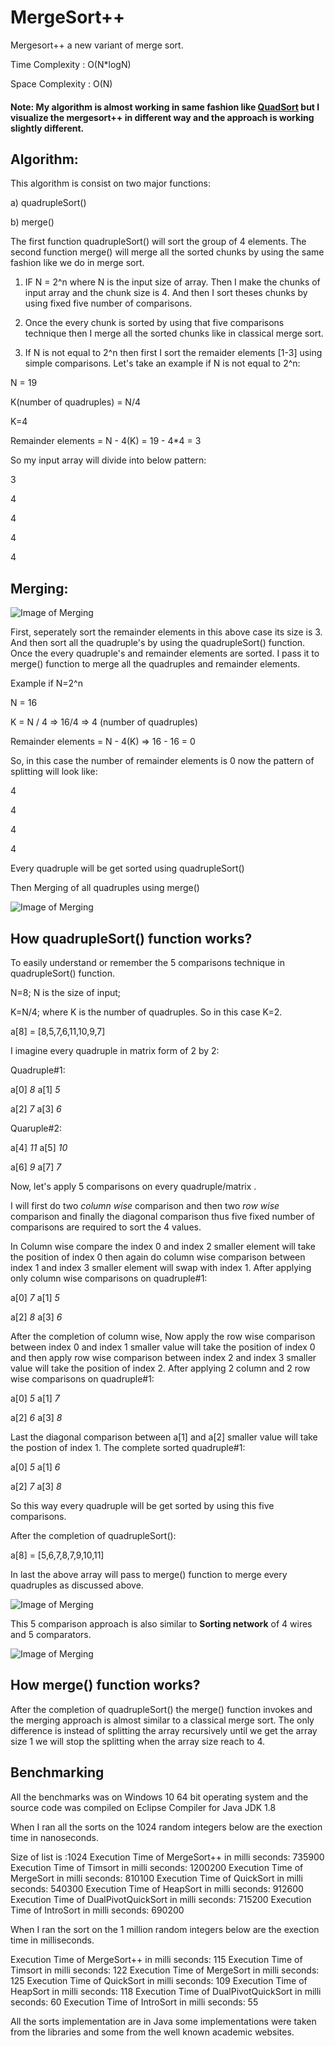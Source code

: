 # MergeSort++
Mergesort++ a new variant of merge sort.

Time Complexity : O(N*logN)

Space Complexity : O(N)

#### Note: My algorithm is almost working in same fashion like [QuadSort](https://github.com/scandum/quadsort) but I visualize the mergesort++ in different way and the approach is working slightly different.

Algorithm:
---------------

This algorithm is consist on two major functions:

a) quadrupleSort()

b) merge()

The first function quadrupleSort() will sort the group of 4 elements. The second function merge() will merge all the sorted chunks by using the same fashion like we do in merge sort.

1) IF N = 2^n where N is the input size of array. Then I make the chunks of input array and the chunk size is 4. And then I sort theses chunks by using fixed five number of comparisons.   

2) Once the every chunk is sorted by using that five comparisons technique then I merge all the sorted chunks like in classical merge sort.

3) If N is not equal to 2^n then first I sort the remaider elements [1-3] using simple comparisons.
Let's take an example if N is not equal to 2^n:

N = 19

K(number of quadruples) = N/4 

K=4

Remainder elements = N - 4(K) = 19 - 4*4 = 3

So my input array will divide into below pattern:


3

4

4

4

4

Merging:
----------


![Image of Merging](https://github.com/ameekkhan/ameeqsort/blob/master/Capture.PNG)




First, seperately sort the remainder elements in this above case its size is 3. And then sort all the quadruple's by using the quadrupleSort() function. Once the every quadruple's and remainder elements are sorted. I pass it to merge() function to merge all the quadruples and remainder elements.

Example if N=2^n

N = 16

K = N / 4 => 16/4 => 4 (number of quadruples)

Remainder elements = N - 4(K) => 16 - 16 = 0

So, in this case the number of remainder elements is 0 now the pattern of splitting will look like:

4

4

4

4


Every quadruple will be get sorted using quadrupleSort()

Then Merging of all quadruples using merge()


![Image of Merging](https://github.com/ameekkhan/ameeqsort/blob/master/Capture1.PNG)




How  quadrupleSort() function works?
----------------------------

To easily understand or remember the 5 comparisons technique in quadrupleSort() function. 

N=8; N is the size of input;

K=N/4; where K is the number of quadruples. So in this case K=2.

a[8] = [8,5,7,6,11,10,9,7]

I imagine every quadruple in matrix form of 2 by 2:

Quadruple#1:

a[0]  *8*      a[1]  *5*

a[2]  *7*      a[3]  *6*


Quaruple#2:

a[4]  *11*   a[5]  *10*	

a[6]  *9*    a[7]  *7*


Now, let's apply 5 comparisons on every quadruple/matrix .

I will first do two *column wise* comparison and then two *row wise* comparison and finally the diagonal comparison thus five fixed number of comparisons are required to sort the 4 values.

In Column wise compare the index 0 and index 2 smaller element will take the position of index 0 then again do column wise comparison between index 1 and index 3 smaller element will swap with index 1. After applying only column wise comparisons on quadruple#1: 

a[0]  *7*      a[1]  *5*

a[2]  *8*      a[3]  *6*

After the completion of column wise, Now apply the row wise comparison between index 0 and index 1 smaller value will take the position of index 0 and then apply row wise comparison between index 2 and index 3 smaller value will take the position of index 2. After applying 2 column and 2 row wise comparisons on quadruple#1: 

a[0]  *5*      a[1]  *7*

a[2]  *6*      a[3]  *8*


Last the diagonal comparison between a[1] and a[2] smaller value will take the postion of index 1. The complete sorted quadruple#1:

a[0]  *5*      a[1]  *6*

a[2]  *7*      a[3]  *8*

So this way every quadruple will be get sorted by using this five comparisons.

After the completion of quadrupleSort():

a[8] = [5,6,7,8,7,9,10,11]

In last the above array will pass to merge() function to merge every quadruples as discussed above.


![Image of Merging](https://github.com/ameekkhan/ameeqsort/blob/master/Capture2.PNG)



This 5 comparison approach is also similar to **Sorting network**  of 4 wires and 5 comparators.


![Image of Merging](https://github.com/ameekkhan/ameeqsort/blob/master/sorting_network.PNG)




How  merge() function works?
----------------------------

After the completion of quadrupleSort() the merge() function invokes and the merging approach is almost similar to a classical merge sort. The only difference is instead of splitting the array recursively until we get the array size 1 we will stop the splitting when the array size reach to 4.


Benchmarking
--------------

All the benchmarks was on Windows 10 64 bit operating system and the source code was compiled on Eclipse Compiler for Java JDK 1.8

When I ran all the sorts on the 1024 random integers below are the exection time in nanoseconds.

Size of list is :1024
 Execution Time of MergeSort++ in milli seconds: 735900
 Execution Time of Timsort in milli seconds: 1200200
 Execution Time of MergeSort in milli seconds: 810100
 Execution Time of QuickSort in milli seconds: 540300
 Execution Time of HeapSort in milli seconds: 912600
 Execution Time of DualPivotQuickSort in milli seconds: 715200
 Execution Time of IntroSort in milli seconds: 690200

When I ran the sort on the 1 million random integers below are the exection time in milliseconds.

 Execution Time of MergeSort++ in milli seconds: 115
 Execution Time of Timsort in milli seconds: 122
 Execution Time of MergeSort in milli seconds: 125
 Execution Time of QuickSort in milli seconds: 109
 Execution Time of HeapSort in milli seconds: 118
 Execution Time of DualPivotQuickSort in milli seconds: 60
 Execution Time of IntroSort in milli seconds: 55

All the sorts implementation are in Java some implementations were taken from the libraries and some from the well known academic websites.
